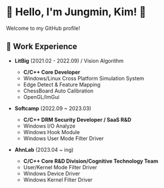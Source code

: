 # 🌟 Hello, I'm Jungmin, Kim! 🌟

Welcome to my GitHub profile!

## 🏢 Work Experience
- **LitBig** (2021.02 - 2022.09) / Vision Algorithm
   - **C/C++ Core Developer**
   - Windows/Linux Cross Platform Simulation System
   - Edge Detect & Feature Mapping
   - ChessBoard Auto Calibration
   - OpenGL/ImGui

- **Softcamp** (2022.09 ~ 2023.03)
   - **C/C++ DRM Security Developer / SaaS R&D**
   - Windows I/O Analyze
   - Windows Hook Module
   - Windows User Mode Filter Driver
 
- **AhnLab** (2023.04 ~ ing)
   - **C/C++ Core R&D Division/Cognitive Technology Team**
   - User/Kernel Mode Filter Driver
   - Windows Device Driver
   - Windows Kernel Filter Driver
